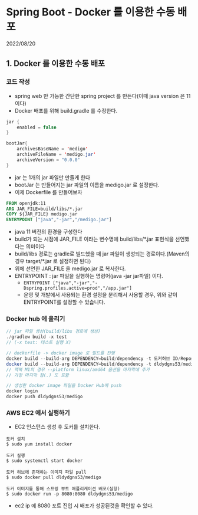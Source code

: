 # Spring Boot - Docker 를 이용한 수동 배포
2022/08/20

## 1. Docker 를 이용한 수동 배포
### 코드 작성
- spring web 만 가능한 간단한 spring project 를 만든다(이때 java version 은 11 이다)
- Docker 배포를 위해 build.gradle 를 수정한다.
```java
jar {
	enabled = false
}

bootJar{
	archivesBaseName = 'medigo'
	archiveFileName = 'medigo.jar'
	archiveVersion = "0.0.0"
}
```
- jar 는 1개의 jar 파일만 만들게 한다
- bootJar 는 만들어지는 jar 파일의 이름을 medigo.jar 로 설정한다.
- 이제 Dockerfile 를 만들어보자
```dockerfile
FROM openjdk:11
ARG JAR_FILE=build/libs/*.jar
COPY ${JAR_FILE} medigo.jar
ENTRYPOINT ["java","-jar","/medigo.jar"]
```
- java 11 버전의 환경을 구성한다
- build가 되는 시점에 JAR_FILE 이라는 변수명에 build/libs/*.jar 표현식을 선언했다는 의미이다
- build/libs 경로는 gradle로 빌드했을 때 jar 파일이 생성되는 경로이다.(Maven의 경우 target/*.jar 로 설정하면 된다)
- 위에 선언한 JAR_FILE 을 medigo.jar 로 복사한다.
- ENTRYPOINT : jar 파일을 실행하는 명령어(java -jar jar파일) 이다.
  - `ENTRYPOINT ["java","-jar","-Dspring.profiles.active=prod","/app.jar"]`
  - 운영 및 개발에서 사용되는 환경 설정을 분리해서 사용할 경우, 위와 같이 ENTRYPOINT를 설정할 수 있습니다.

### Docker hub 에 올리기
```java
// jar 파일 생성(build/libs 경로에 생성)
./gradlew build -x test
// (-x test: 테스트 실행 X)

// dockerfile -> docker image 로 빌드를 진행
docker build --build-arg DEPENDENCY=build/dependency -t 도커허브 ID/Repository --platform linux/amd64 .
docker build --build-arg DEPENDENCY=build/dependency -t dldydgns53/medigo .
// 맥북 M1의 경우 --platform linux/amd64 옵션을 마지막에 추가
// 가장 마지막 점(.) 도 포함

// 생성한 docker image 파일을 Docker Hub에 push
docker login
docker push dldydgns53/medigo
```

### AWS EC2 에서 실행하기
- EC2 인스턴스 생성 후 도커를 설치한다.
```text
도커 설치
$ sudo yum install docker

도커 실행
$ sudo systemctl start docker

도커 허브에 존재하는 이미지 파일 pull
$ sudo docker pull dldydgns53/medigo

도커 이미지를 통해 스프링 부트 애플리케이션 배포(실힝)
$ sudo docker run -p 8080:8080 dldydgns53/medigo
```
- ec2 ip 에 8080 포트 진입 시 배포가 성공된것을 확인할 수 있다.